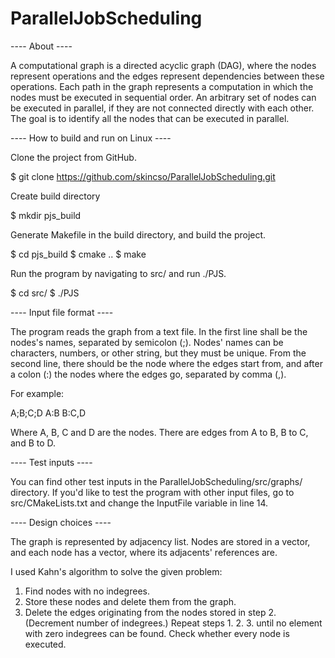# ParallelJobScheduling

---- About ----

A computational graph is a directed acyclic graph (DAG), where the nodes represent operations and the edges represent
dependencies between these operations. Each path in the graph represents a computation in which the nodes must be 
executed in sequential order. An arbitrary set of nodes can be executed in parallel, if they are not connected directly
with each other. The goal is to identify all the nodes that can be executed in parallel.



---- How to build and run on Linux ----

Clone the project from GitHub.

 $ git clone https://github.com/skincso/ParallelJobScheduling.git

Create build directory

 $ mkdir pjs_build

Generate Makefile in the build directory, and build the project.

 $ cd pjs_build
 $ cmake ..
 $ make

Run the program by navigating to src/ and run ./PJS.

 $ cd src/
 $ ./PJS



---- Input file format ----

The program reads the graph from a text file.
In the first line shall be the nodes's names, separated by semicolon (;).
Nodes' names can be characters, numbers, or other string, but they must be unique.
From the second line, there should be the node where the edges start from, and after a colon (:)
the nodes where the edges go, separated by comma (,).

For example:

A;B;C;D
A:B
B:C,D


Where A, B, C and D are the nodes.
There are edges from A to B, B to C, and B to D.


---- Test inputs ----

You can find other test inputs in the ParallelJobScheduling/src/graphs/ directory.
If you'd like to test the program with other input files, go to src/CMakeLists.txt and change the InputFile variable in line 14.


---- Design choices ----

The graph is represented by adjacency list.
Nodes are stored in a vector, and each node has a vector, where its adjacents' references are.

I used Kahn's algorithm to solve the given problem:

 1. Find nodes with no indegrees.
 2. Store these nodes and delete them from the graph.
 3. Delete the edges originating from the nodes stored in step 2. (Decrement number of indegrees.)
 Repeat steps 1. 2. 3. until no element with zero indegrees can be found.
 Check whether every node is executed.











